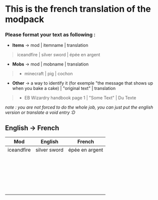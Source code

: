 # This is the french translation of the modpack

### Please format your text as following : 

- **Items** -> mod | itemname | translation
> iceandfire | silver sword | épée en argent

- **Mobs** -> mod | mobname | translation
> - minecraft | pig | cochon

- **Other** -> a way to identify it (for exemple "the message that shows up when you bake a cake) | "original text" | translation
> - EB Wizardry handbook page 1 | "Some Text" | Du Texte

*note : you are not forced to do the whole job, you can just put the english version or translate a void entry :D*


## English -> French
| Mod | English | French |
|-----|---------|--------|
|iceandfire|silver sword|épée en argent|
||||
||||
||||
||||
||||
||||
||||
||||
||||
||||
||||
||||
||||
||||
||||
||||
||||
||||
||||
||||
||||
||||
